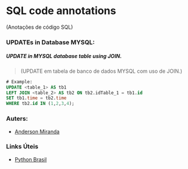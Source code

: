 # **SQL code annotations**
(Anotações de código SQL)

### UPDATEs in Database MYSQL:

##### UPDATE in MYSQL database table using JOIN.
>(UPDATE em tabela de banco de dados MYSQL com uso de JOIN.)
~~~sql
# Example:
UPDATE <table_1> AS tb1
LEFT JOIN <table_2> AS tb2 ON tb2.idTable_1 = tb1.id
SET tb1.time = tb2.time
WHERE tb2.id IN (1,2,3,4);
~~~

### **Auters**:

- [Anderson Miranda](https://github.com/aluipio)

### **Links Úteis**

- [Python Brasil](https://python.org.br/)
